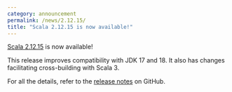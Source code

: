 ```yaml
---
category: announcement
permalink: /news/2.12.15/
title: "Scala 2.12.15 is now available!"
---
```

[Scala 2.12.15](https://github.com/scala/scala/releases/tag/v2.12.15) is now available!

This release improves compatibility with JDK 17 and 18.
It also has changes facilitating cross-building with Scala 3.

For all the details, refer to the [release notes](https://github.com/scala/scala/releases/tag/v2.12.15) on GitHub.
